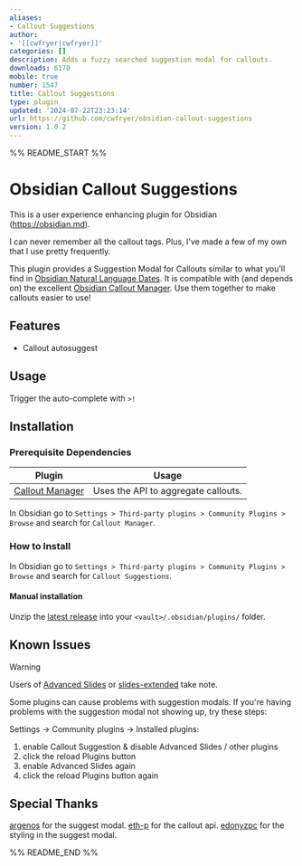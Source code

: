 ```yaml
---
aliases:
- Callout Suggestions
author:
- '[[cwfryer|cwfryer]]'
categories: []
description: Adds a fuzzy searched suggestion modal for callouts.
downloads: 6170
mobile: true
number: 1547
title: Callout Suggestions
type: plugin
updated: '2024-07-22T23:23:14'
url: https://github.com/cwfryer/obsidian-callout-suggestions
version: 1.0.2
---
```


%% README_START %%

# Obsidian Callout Suggestions

This is a user experience enhancing plugin for Obsidian (https://obsidian.md).

I can never remember all the callout tags. Plus, I've made a few of my own that I use pretty frequently.

This plugin provides a Suggestion Modal for Callouts similar to what you'll find in [Obsidian Natural Language Dates](https://github.com/argenos/nldates-obsidian).
It is compatible with (and depends on) the excellent [Obsidian Callout Manager](https://github.com/eth-p/obsidian-callout-manager).
Use them together to make callouts easier to use!

## Features
- Callout autosuggest

## Usage
Trigger the auto-complete with ``` >! ```

## Installation
### Prerequisite Dependencies
| Plugin  | Usage |
| ------------- | ------------- |
| [Callout Manager](https://github.com/eth-p/obsidian-callout-manager) | Uses the API to aggregate callouts.

In Obsidian go to `Settings > Third-party plugins > Community Plugins > Browse` and search for `Callout Manager`.

### How to Install
In Obsidian go to `Settings > Third-party plugins > Community Plugins > Browse` and search for `Callout Suggestions`.

#### Manual installation

Unzip the [latest release](https://github.com/cwfryer/obsidian-callout-suggestions/releases/latest) into your `<vault>/.obsidian/plugins/` folder.

## Known Issues
> [!WARNING]
> Users of [Advanced Slides](https://github.com/MSzturc/obsidian-advanced-slides/tree/main) or [slides-extended](https://github.com/ebullient/obsidian-slides-extended) take note.

Some plugins can cause problems with suggestion modals.
If you're having problems with the suggestion modal not showing up, try these steps:

Settings -> Community plugins -> Installed plugins:

1. enable Callout Suggestion & disable Advanced Slides / other plugins
2. click the reload Plugins button
3. enable Advanced Slides again
4. click the reload Plugins button again

## Special Thanks
[argenos](https://github.com/argenos/nldates-obsidian) for the suggest modal.
[eth-p](https://github.com/eth-p/obsidian-callout-manager) for the callout api.
[edonyzpc](https://github.com/edonyzpc/personal-assistant) for the styling in the suggest modal.


%% README_END %%